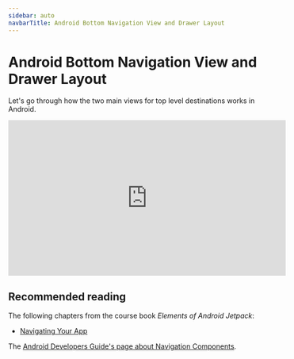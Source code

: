 ```yaml
---
sidebar: auto
navbarTitle: Android Bottom Navigation View and Drawer Layout
---
```


# Android Bottom Navigation View and Drawer Layout
Let's go through how the two main views for top level destinations works in Android.

<iframe width="560" height="314" src="https://www.youtube.com/embed/44xpcWD10uQ" frameborder="0" allow="accelerometer; autoplay; clipboard-write; encrypted-media; gyroscope; picture-in-picture" allowfullscreen></iframe>

## Recommended reading
The following chapters from the course book *Elements of Android Jetpack*:
* [Navigating Your App](https://wares.commonsware.com/app/internal/book/Jetpack/page/chap-nav-001.html)

The [Android Developers Guide's page about Navigation Components](https://developer.android.com/guide/navigation).